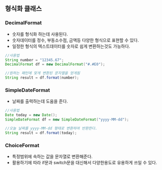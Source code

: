 ## 형식화 클래스
  ### DecimalFormat
   - 숫자를 형식화 하는데 사용된다.
   - 숫자데이터를 정수, 부동소수점, 금액등 다양한 형식으로 표현할 수 있다.
   - 일정한 형식의 텍스트데이터를 숫자로 쉽게 변환하는것도 가능하다.
   ```java
   //사용법
   String number = "12345.67";
   DecimalFormat df = new DecimalFormat("#.#E0");
   
   //원하는 패턴에 맞게 변환된 문자열을 얻게됨
   String result = df.format(number);
   ```
  ### SimpleDateFormat
   - 날짜를 출력하는데 도움을 준다.
   ```java
   //사용법
   Date today = new Date();
   SimpleDateFormat df = new SimpleDateFormat("yyyy-MM-dd");
   
   //오늘 날짜를 yyyy-MM-dd 형태로 변환하여 반환한다.
   String result = df.format(today);
   ```
  ### ChoiceFormat
   - 특정범위에 속하는 값을 문자열로 변환해준다.
   - 활용하기에 따라 if문과 switch문을 대신해서 다양한용도로 유용하게 쓰일 수 있다.
   ```
